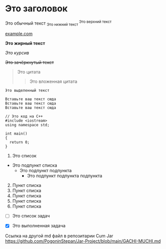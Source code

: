# Это заголовок
Это обычный текст
<sub> Это нижний текст </sub>
<sup> Это верхний текст </sup>

[example.com](http://example.com)

**Это жирный текст**

*Это курсив*

~~Это зачёркнутый текст~~

> Это цитата
> > Это вложенная цитата

`Это выделенный текст`

```
Вставьте ваш текст сюда
Вставьте ваш текст сюда
Вставьте ваш текст сюда
```

```С++
// Это код на С++
#include <iostream>
using namespace std;

int main()
{
  return 0;
}

```

1. Это список
  - Это подпункт списка
    - Это подпункт подпункта
      - Это подпункт подпункта подпункта 
    
2. Пункт списка
3. Пункт списка
4. Пункт списка
5. Пункт списка
6. Пункт списка

 - [ ] Это список задач
 - [x] Это выполненная задача



Ссылка на другой md файл в репозитарии Cum Jar https://github.com/PogoninStepan/Jar-Project/blob/main/GACHI-MUCHI.md

